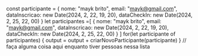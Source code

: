 const participante = {
nome: "mayk brito",
email: "mayk@gmail.com",
dataInscricao: new Date(2024, 2, 22, 19, 20),
dataCheckIn: new Date(2024, 2, 25, 22, 00)
}
let participantes =[
  {
nome: "mayk brito",
email: "mayk@gmail.com",
dataInscricao: new Date(2024, 2, 22, 19, 20),
dataCheckIn: new Date(2024, 2, 25, 22, 00)
}
]
for(let participante of participantes) {
    output = output + criarNovoParticipante(participante)
  } // faça alguma coisa aqui enquanto tiver pessoas nessa lista
  
 